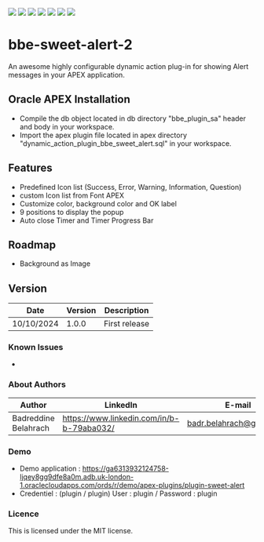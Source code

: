 ![](https://cdn.rawgit.com/Dani3lSun/apex-github-badges/b7e95341/badges/apex-plugin-badge.svg) ![](https://img.shields.io/badge/Plug--In%20Type-Dynamic%20Action-red) ![](https://img.shields.io/badge/APEX-21.*-brightgreen) ![](https://img.shields.io/badge/APEX-22.*-brightgreen) ![](https://img.shields.io/badge/APEX-23.*-brightgreen) ![](https://img.shields.io/badge/APEX-24.*-brightgreen) ![](https://cdn.rawgit.com/Dani3lSun/apex-github-badges/7919f913/badges/apex-love-badge.svg)
# bbe-sweet-alert-2
An awesome highly configurable dynamic action plug-in for showing Alert messages in your APEX application.

## Oracle APEX Installation
* Compile the db object located in db directory "bbe_plugin_sa" header and body in your workspace.
* Import the apex plugin file located in apex directory "dynamic_action_plugin_bbe_sweet_alert.sql" in your workspace.

## Features
* Predefined Icon list (Success, Error, Warning, Information, Question)
* custom Icon list from Font APEX
* Customize color, background color and OK label
* 9 positions to display the popup
* Auto close Timer and Timer Progress Bar

## Roadmap
* Background as Image

## Version
Date | Version | Description |
-------|-------|---------|
10/10/2024 |1.0.0| First release |

### Known Issues
* 

### About Authors
Author | LinkedIn | E-mail
-------|-------|-------
Badreddine Belahrach | https://www.linkedin.com/in/b-b-79aba032/ | badr.belahrach@gmail.com

### Demo
* Demo application :
https://ga6313932124758-ljqey8gg9dfe8a0m.adb.uk-london-1.oraclecloudapps.com/ords/r/demo/apex-plugins/plugin-sweet-alert
* Credentiel : (plugin / plugin)
User : plugin / Password : plugin

### Licence 
This is licensed under the MIT license. 
